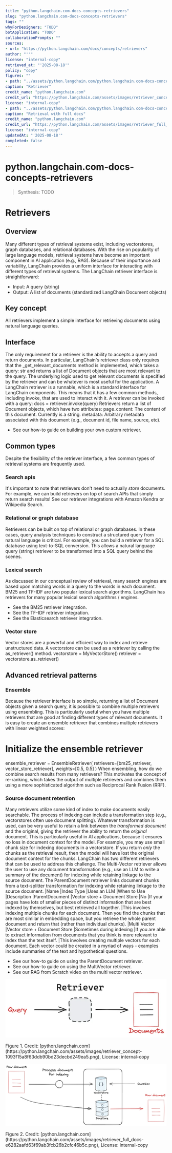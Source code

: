 ```yaml
---
title: "python.langchain.com-docs-concepts-retrievers"
slug: "python.langchain.com-docs-concepts-retrievers"
tags: ""
whyForDesigners: "TODO"
botApplication: "TODO"
collaborationPrompts: ""
sources:
- url: "https://python.langchain.com/docs/concepts/retrievers"
author: "''"
license: "internal-copy"
retrieved_at: "'2025-08-18'"
policy: "copy"
figures: ""
- path: "../assets/python.langchain.com/python.langchain.com-docs-concepts-retrievers/e5c321924807.webp"
caption: "Retriever"
credit_name: "python.langchain.com"
credit_url: "https://python.langchain.com/assets/images/retriever_concept-1093f15a8f63ddb90bd23decbd249ea5.png"
license: "internal-copy"
- path: "../assets/python.langchain.com/python.langchain.com-docs-concepts-retrievers/693d5f7ede2e.webp"
caption: "Retrieval with full docs"
credit_name: "python.langchain.com"
credit_url: "https://python.langchain.com/assets/images/retriever_full_docs-e6282aafd63f69ab3fcb26b2cfc46b5c.png"
license: "internal-copy"
updatedAt: "'2025-08-18'"
completed: false
---
```


# python.langchain.com-docs-concepts-retrievers

> Synthesis: TODO

# Retrievers
## Overview
Many different types of retrieval systems exist, including vectorstores, graph databases, and relational databases. With the rise on popularity of large language models, retrieval systems have become an important component in AI application (e.g., RAG). Because of their importance and variability, LangChain provides a uniform interface for interacting with different types of retrieval systems. The LangChain retriever interface is straightforward:
- Input: A query (string)
- Output: A list of documents (standardized LangChain Document objects)
## Key concept
All retrievers implement a simple interface for retrieving documents using natural language queries.
## Interface
The only requirement for a retriever is the ability to accepts a query and return documents.
In particular, LangChain's retriever class only requires that the
_get_relevant_documents method is implemented, which takes a
query: str and returns a list of Document objects that are most relevant to the query.
The underlying logic used to get relevant documents is specified by the retriever and can be whatever is most useful for the application.
A LangChain retriever is a runnable, which is a standard interface for LangChain components.
This means that it has a few common methods, including
invoke, that are used to interact with it. A retriever can be invoked with a query:
docs = retriever.invoke(query)
Retrievers return a list of Document objects, which have two attributes:
page_content: The content of this document. Currently is a string.
metadata: Arbitrary metadata associated with this document (e.g., document id, file name, source, etc).
- See our how-to guide on building your own custom retriever.
## Common types
Despite the flexibility of the retriever interface, a few common types of retrieval systems are frequently used.
### Search apis
It's important to note that retrievers don't need to actually
*store* documents.
For example, we can build retrievers on top of search APIs that simply return search results!
See our retriever integrations with Amazon Kendra or Wikipedia Search.
### Relational or graph database
Retrievers can be built on top of relational or graph databases. In these cases, query analysis techniques to construct a structured query from natural language is critical. For example, you can build a retriever for a SQL database using text-to-SQL conversion. This allows a natural language query (string) retriever to be transformed into a SQL query behind the scenes.
### Lexical search
As discussed in our conceptual review of retrieval, many search engines are based upon matching words in a query to the words in each document. BM25 and TF-IDF are two popular lexical search algorithms. LangChain has retrievers for many popular lexical search algorithms / engines.
- See the BM25 retriever integration.
- See the TF-IDF retriever integration.
- See the Elasticsearch retriever integration.
### Vector store
Vector stores are a powerful and efficient way to index and retrieve unstructured data.
A vectorstore can be used as a retriever by calling the
as_retriever() method.
vectorstore = MyVectorStore()
retriever = vectorstore.as_retriever()
## Advanced retrieval patterns
### Ensemble
Because the retriever interface is so simple, returning a list of
Document objects given a search query, it is possible to combine multiple retrievers using ensembling.
This is particularly useful when you have multiple retrievers that are good at finding different types of relevant documents.
It is easy to create an ensemble retriever that combines multiple retrievers with linear weighted scores:
# Initialize the ensemble retriever
ensemble_retriever = EnsembleRetriever(
retrievers=[bm25_retriever, vector_store_retriever], weights=[0.5, 0.5]
)
When ensembling, how do we combine search results from many retrievers? This motivates the concept of re-ranking, which takes the output of multiple retrievers and combines them using a more sophisticated algorithm such as Reciprocal Rank Fusion (RRF).
### Source document retention
Many retrievers utilize some kind of index to make documents easily searchable.
The process of indexing can include a transformation step (e.g., vectorstores often use document splitting).
Whatever transformation is used, can be very useful to retain a link between the
*transformed document* and the original, giving the retriever the ability to return the *original* document.
This is particularly useful in AI applications, because it ensures no loss in document context for the model.
For example, you may use small chunk size for indexing documents in a vectorstore.
If you return
*only* the chunks as the retrieval result, then the model will have lost the original document context for the chunks.
LangChain has two different retrievers that can be used to address this challenge. The Multi-Vector retriever allows the user to use any document transformation (e.g., use an LLM to write a summary of the document) for indexing while retaining linkage to the source document. The ParentDocument retriever links document chunks from a text-splitter transformation for indexing while retaining linkage to the source document.
|Name
|Index Type
|Uses an LLM
|When to Use
|Description
|ParentDocument
|Vector store + Document Store
|No
|If your pages have lots of smaller pieces of distinct information that are best indexed by themselves, but best retrieved all together.
|This involves indexing multiple chunks for each document. Then you find the chunks that are most similar in embedding space, but you retrieve the whole parent document and return that (rather than individual chunks).
|Multi Vector
|Vector store + Document Store
|Sometimes during indexing
|If you are able to extract information from documents that you think is more relevant to index than the text itself.
|This involves creating multiple vectors for each document. Each vector could be created in a myriad of ways - examples include summaries of the text and hypothetical questions.
- See our how-to guide on using the ParentDocument retriever.
- See our how-to guide on using the MultiVector retriever.
- See our RAG from Scratch video on the multi vector retriever.

![Retriever](../assets/python.langchain.com/python.langchain.com-docs-concepts-retrievers/e5c321924807.webp)
<figcaption>Figure 1. Credit: [python.langchain.com](https://python.langchain.com/assets/images/retriever_concept-1093f15a8f63ddb90bd23decbd249ea5.png), License: internal-copy</figcaption>

![Retrieval with full docs](../assets/python.langchain.com/python.langchain.com-docs-concepts-retrievers/693d5f7ede2e.webp)
<figcaption>Figure 2. Credit: [python.langchain.com](https://python.langchain.com/assets/images/retriever_full_docs-e6282aafd63f69ab3fcb26b2cfc46b5c.png), License: internal-copy</figcaption>
